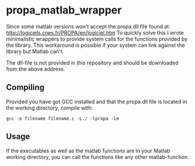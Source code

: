 propa_matlab_wrapper
====================

Since some matlab versions won't accept the propa.dll file found at: http://logiciels.cnes.fr/PROPA/en/logiciel.htm
To quickly solve this I wrote minimalistic wrappers to provide system calls for the functions provided by the library. This workaround is possible if your system can link against the library but Matlab can't.

The dll-file is not provided in this repository and should be downloaded from the above address.


## Compiling
Provided you have got GCC installed and that the propa.dll file is located in the working directory, compile with:
```
gcc -o filename filename.c -L./ -lpropa -lm
```


## Usage
If the executables as well as the matlab functions are in your Matlab working directory, you can call the functions like any other matlab-function.